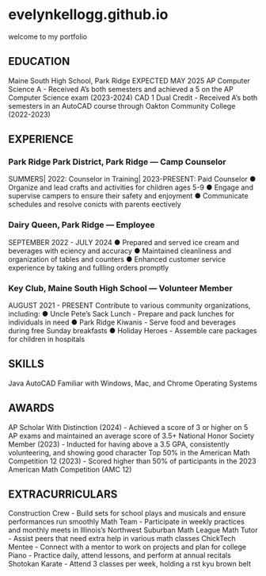 # evelynkellogg.github.io
welcome to my portfolio

## EDUCATION
Maine South High School, Park Ridge
EXPECTED MAY 2025
AP Computer Science A - Received A’s both semesters and
achieved a 5 on the AP Computer Science exam (2023-2024)
CAD 1 Dual Credit - Received A’s both semesters in an AutoCAD
course through Oakton Community College (2022-2023)

## EXPERIENCE
### Park Ridge Park District, Park Ridge — Camp Counselor
SUMMERS| 2022: Counselor in Training| 2023-PRESENT: Paid Counselor
● Organize and lead crafts and activities for children
ages 5-9
● Engage and supervise campers to ensure their safety
and enjoyment
● Communicate schedules and resolve conicts with
parents eectively
### Dairy Queen, Park Ridge — Employee
SEPTEMBER 2022 - JULY 2024
● Prepared and served ice cream and beverages with
eciency and accuracy
● Maintained cleanliness and organization of tables and
counters
● Enhanced customer service experience by taking and
fullling orders promptly
### Key Club, Maine South High School — Volunteer Member
AUGUST 2021 - PRESENT
Contribute to various community organizations, including:
● Uncle Pete’s Sack Lunch - Prepare and pack lunches
for individuals in need
● Park Ridge Kiwanis - Serve food and beverages during
free Sunday breakfasts
● Holiday Heroes - Assemble care packages for children
in hospitals

## SKILLS
Java
AutoCAD
Familiar with Windows, Mac, and Chrome
Operating Systems

## AWARDS
AP Scholar With Distinction (2024) -
Achieved a score of 3 or higher on 5 AP
exams and maintained an average score of
3.5+
National Honor Society Member (2023) -
Inducted for having above a 3.5 GPA,
consistently volunteering, and showing
good character
Top 50% in the American Math
Competition 12 (2023) - Scored higher than
50% of participants in the 2023 American
Math Competition (AMC 12)

## EXTRACURRICULARS
Construction Crew - Build sets for school
plays and musicals and ensure performances
run smoothly
Math Team - Participate in weekly practices
and monthly meets in Illinois’s Northwest
Suburban Math League
Math Tutor - Assist peers that need extra
help in various math classes
ChickTech Mentee - Connect with a mentor
to work on projects and plan for college
Piano - Practice daily, attend lessons, and
perform at annual recitals
Shotokan Karate - Attend 3 classes per
week, holding a rst kyu brown belt
